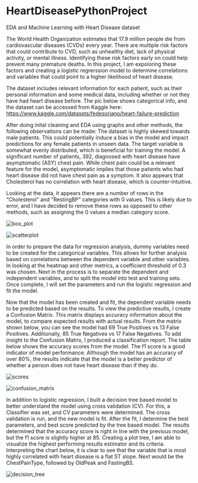 # HeartDiseasePythonProject
EDA and Machine Learning with Heart Disease dataset

The World Health Organization estimates that 17.9 million people die from cardiovascular diseases (CVDs) every year.
There are multiple risk factors that could contribute to CVD, such as unhealthy diet, lack of physical activity, or mental illness. Identifying these risk factors early on could help prevent many premature deaths. In this project, I am expoloring these factors and creating a logistic regrerssion model to determine correlations and variables that could point to a higher likelihood of heart disease.
  
  The dataset includes relevant information for each patient, such as their personal information and some medical data, including whether or not they have had heart disease before. The pic below shows categorical info, and the dataset can be accessed from Kaggle here: https://www.kaggle.com/datasets/fedesoriano/heart-failure-prediction



  After doing inital cleaning and EDA using graphs and other methods, the following observations can be made:
The dataset is highly skewed towards male patients. This could potentially induce a bias in the model and impact predictions for any female patients in unseen data. The target variable is somewhat evenly distributed, which is beneficial for training the model.
A significant number of patients, 392, diagnosed with heart disease have asymptomatic (ASY) chest pain. While chest pain could be a relevant feature for the model, asymptomatic implies that those patients who had heart disease did not have chest pain as a symptom.
It also appears that Cholesterol has no correlation with heart disease, which is counter-intuitive.
  
  Looking at the data, it appears there are a number of rows in the "Cholesterol" and "RestingBP" categories with 0 values. This is likely due to error, and I have decided to remove these rows as opposed to other methods, such as assigning the 0 values a median category score.

![box_plot](https://github.com/user-attachments/assets/01e63ff5-e22d-4dae-a9b2-05d976058446)


![scatterplot](https://github.com/user-attachments/assets/8b53dbfb-f833-4121-88ab-49155f2460e7)

  In order to prepare the data for regression analysis, dummy variables need to be created for the categorical variables. This allows for further analysis based on correlations between the dependent variable and other variables. In looking at the heatmap and other metrics, a coefficient threshold of 0.3 was chosen. Next in the process is to separate the dependent and independent variables, and to split the model into test and training sets. Once complete, I will set the parameters and run the logistic regression and fit the model.
  
  Now that the model has been created and fit, the dependent variable needs to be predicted based on the results. To view the predictive results, I create a Confusion Matrix. This matrix displays accuracy information about the model, to compare expected results with actual results. From the matrix shown below, you can see the model had 69 True Positives vs 13 False Positives. Additionally, 85 True Negatives vs 17 False Negatives. To add insight to the Confusion Matrix, I produced a classification report. The table below shows the accuracy scores from the model. The f1 score is a good indicator of model performance. Although the model has an accuracy of over 80%, the results indicate that the model is a better predictor of whether a person does not have heart disease than if they do. 

![scores](https://github.com/user-attachments/assets/a84059df-a7ed-46c5-b1dd-341ab408d4a2)

![confusion_matrix](https://github.com/user-attachments/assets/d3980272-43a3-4d75-a19c-3679a02268d6)

In addition to logistic regression, I built a decision tree based model to better understand the model using cross validation (CV). For this, a Classifier was set, and CV parameters were determined. The cross validation is run, and the new model is fit. After the fit, I determine the best parameters, and best score predicted by the tree based model. The results determined that the accuracy score is right in line with the previous model, but the f1 score is slightly higher at 85. Creating a plot tree, I am able to visualize the highest performing results estimator and its criteria. Interpreting the chart below, it is clear to see that the variable that is most highly correlated with heart disease is a flat ST slope. Next would be the ChestPainType, followed by OldPeak and FastingBS.

![decision_tree](https://github.com/user-attachments/assets/3270dc9a-3dff-4ca6-9365-96bef90adbdf)










  
